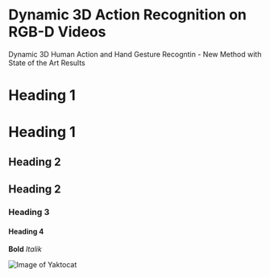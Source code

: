# Dynamic 3D Action Recognition on RGB-D Videos
Dynamic 3D Human Action and Hand Gesture Recogntin - New Method with State of the Art Results

# Heading 1
Heading 1
=========
## Heading 2
Heading 2
---------
### Heading 3
#### Heading 4
**Bold**
*Italik*
<br />

![Image of Yaktocat](https://octodex.github.com/images/yaktocat.png)
